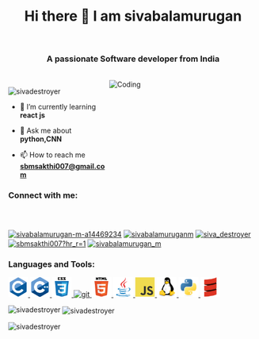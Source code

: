

<!--
**sivadestroyer/sivadestroyer** is a ✨ _special_ ✨ repository because its `README.md` (this file) appears on your GitHub profile.

Here are some ideas to get you started:

- 🔭 I’m currently working on ...
- 🌱 I’m currently learning ...
- 👯 I’m looking to collaborate on ...
- 🤔 I’m looking for help with ...
- 💬 Ask me about ...
- 📫 How to reach me: ...
- 😄 Pronouns: ...
- ⚡ Fun fact: ...
-->
<h1 align="center">Hi there 👋 I am sivabalamurugan </h1>
</br>
<h3 align="center">A passionate Software developer from India</h3>
</br>
<img align="right" alt="Coding" width="300" height="300" src="https://img.freepik.com/free-vector/hacker-operating-laptop-cartoon-icon-illustration-technology-icon-concept-isolated-flat-cartoon-style_138676-2387.jpg?w=740&t=st=1688717707~exp=1688718307~hmac=4b8b6d4ee3b01947ca43c9687c4ad7f9e8289c2b7e373758bb04290033946d3e">
<p align="left"> <img src="https://komarev.com/ghpvc/?username=sivadestroyer&label=Profile%20views&color=0e75b6&style=flat" alt="sivadestroyer" /> </p>

- 🌱 I’m currently learning **react js**

- 💬 Ask me about **python,CNN**

- 📫 How to reach me **sbmsakthi007@gmail.com**



<h3 align="left">Connect with me:</h3>
<p align="left">
<a href="https://linkedin.com/in/sivabalamurugan-m-a14469234" target="blank"><img align="center" src="https://raw.githubusercontent.com/rahuldkjain/github-profile-readme-generator/master/src/images/icons/Social/linked-in-alt.svg" alt="sivabalamurugan-m-a14469234" height="30" width="40" /></a>
<a href="https://instagram.com/sivabalamuruganm" target="blank"><img align="center" src="https://raw.githubusercontent.com/rahuldkjain/github-profile-readme-generator/master/src/images/icons/Social/instagram.svg" alt="sivabalamuruganm" height="30" width="40" /></a>
<a href="https://www.codechef.com/users/siva_destroyer" target="blank"><img align="center" src="https://cdn.jsdelivr.net/npm/simple-icons@3.1.0/icons/codechef.svg" alt="siva_destroyer" height="30" width="40" /></a>
<a href="https://www.hackerrank.com/sbmsakthi007?hr_r=1" target="blank"><img align="center" src="https://raw.githubusercontent.com/rahuldkjain/github-profile-readme-generator/master/src/images/icons/Social/hackerrank.svg" alt="sbmsakthi007?hr_r=1" height="30" width="40" /></a>
<a href="https://www.leetcode.com/sivabalamurugan_m" target="blank"><img align="center" src="https://raw.githubusercontent.com/rahuldkjain/github-profile-readme-generator/master/src/images/icons/Social/leet-code.svg" alt="sivabalamurugan_m" height="30" width="40" /></a>
</p>

<h3 align="left">Languages and Tools:</h3>
<p align="left"> <a href="https://www.cprogramming.com/" target="_blank" rel="noreferrer"> <img src="https://raw.githubusercontent.com/devicons/devicon/master/icons/c/c-original.svg" alt="c" width="40" height="40"/> </a> <a href="https://www.w3schools.com/cpp/" target="_blank" rel="noreferrer"> <img src="https://raw.githubusercontent.com/devicons/devicon/master/icons/cplusplus/cplusplus-original.svg" alt="cplusplus" width="40" height="40"/> </a> <a href="https://www.w3schools.com/css/" target="_blank" rel="noreferrer"> <img src="https://raw.githubusercontent.com/devicons/devicon/master/icons/css3/css3-original-wordmark.svg" alt="css3" width="40" height="40"/> </a> <a href="https://git-scm.com/" target="_blank" rel="noreferrer"> <img src="https://www.vectorlogo.zone/logos/git-scm/git-scm-icon.svg" alt="git" width="40" height="40"/> </a> <a href="https://www.w3.org/html/" target="_blank" rel="noreferrer"> <img src="https://raw.githubusercontent.com/devicons/devicon/master/icons/html5/html5-original-wordmark.svg" alt="html5" width="40" height="40"/> </a> <a href="https://www.java.com" target="_blank" rel="noreferrer"> <img src="https://raw.githubusercontent.com/devicons/devicon/master/icons/java/java-original.svg" alt="java" width="40" height="40"/> </a> <a href="https://developer.mozilla.org/en-US/docs/Web/JavaScript" target="_blank" rel="noreferrer"> <img src="https://raw.githubusercontent.com/devicons/devicon/master/icons/javascript/javascript-original.svg" alt="javascript" width="40" height="40"/> </a> <a href="https://www.linux.org/" target="_blank" rel="noreferrer"> <img src="https://raw.githubusercontent.com/devicons/devicon/master/icons/linux/linux-original.svg" alt="linux" width="40" height="40"/> </a> <a href="https://www.python.org" target="_blank" rel="noreferrer"> <img src="https://raw.githubusercontent.com/devicons/devicon/master/icons/python/python-original.svg" alt="python" width="40" height="40"/> </a> <a href="https://www.scala-lang.org" target="_blank" rel="noreferrer"> <img src="https://raw.githubusercontent.com/devicons/devicon/master/icons/scala/scala-original.svg" alt="scala" width="40" height="40"/> </a> </p>

<p><img align="left" src="https://github-readme-stats.vercel.app/api/top-langs?username=sivadestroyer&show_icons=true&locale=en&layout=compact" alt="sivadestroyer" /></p>

<p>&nbsp;<img align="center" src="https://github-readme-stats.vercel.app/api?username=sivadestroyer&show_icons=true&locale=en" alt="sivadestroyer" /></p>

<p><img align="center" src="https://github-readme-streak-stats.herokuapp.com/?user=sivadestroyer&" alt="sivadestroyer" /></p>
